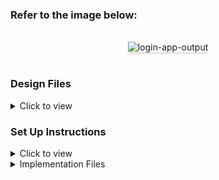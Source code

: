 ### Refer to the image below:

<br/>
<div style="text-align: center;">
<img src="https://assets.ccbp.in/frontend/content/react-js/notifications-lg-output.png" alt="login-app-output" style="max-width:50%;box-shadow:0 2.8px 2.2px rgba(0, 0, 0, 0.12)">
</div>
<br/>

### Design Files

<details>
<summary>Click to view</summary>

- [Extra Small (Size < 576px), Small (Size >= 576px)](https://assets.ccbp.in/frontend/content/react-js/login-sm-output.png)
- [Medium (Size >= 768px), Large (Size >= 992px) and Extra Large (Size >= 1200px)](https://assets.ccbp.in/frontend/content/react-js/login-lg-output.png)

</details>

### Set Up Instructions

<details>
<summary>Click to view</summary>

- Download dependencies by running `npm install`
- Start up the app using `npm start`
</details>


<details>
<summary>Implementation Files</summary>
<br/>

Use these files to complete the implementation:

- index.js
- index.css

### Important Note

<details>
<summary>Click to view</summary>
<br/>
**The following instructions are required for the tests to pass**

- Achieve the given layout using only Components and Props
</details>

### Resources

<details>
<summary>Colors</summary>

<br/>

<div style="background-color: ##0f172a ; width: 150px; padding: 10px; color: black">Hex: #0f172a</div>
<div style="background-color: #ffffff ; width: 150px; padding: 10px; color: white">Hex: #ffffff</div>
<div style="background-color: # #0b69ff; width: 150px; padding: 10px; color: white">Hex: #0b69ff</div>
<div style="background-color: #2dca73 ; width: 150px; padding: 10px; color: black">Hex: #2dca73</div>
<div style="background-color: ##ffb800 ; width: 150px; padding: 10px; color: white">Hex: #ffb800</div>

</details>

<details>
<summary>Font-families</summary>

- Roboto

</details>

> ### _Things to Keep in Mind_
>
> - All components you implement should go in the `src/components` directory.
> - Don't change the component folder names as those are the files being imported into the tests.
> - **Do not remove the pre-filled code**
> - Want to quickly review some of the concepts you’ve been learning? Take a look at the Cheat Sheets.
